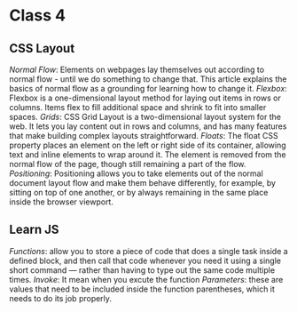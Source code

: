 # Class 4

## CSS Layout

*Normal Flow*: Elements on webpages lay themselves out according to normal flow - until we do something to change that. This article explains the basics of normal flow as a grounding for learning how to change it.
*Flexbox*: Flexbox is a one-dimensional layout method for laying out items in rows or columns. Items flex to fill additional space and shrink to fit into smaller spaces. 
*Grids*: CSS Grid Layout is a two-dimensional layout system for the web. It lets you lay content out in rows and columns, and has many features that make building complex layouts straightforward.
*Floats*: The float CSS property places an element on the left or right side of its container, allowing text and inline elements to wrap around it. The element is removed from the normal flow of the page, though still remaining a part of the flow.
*Positioning*: Positioning allows you to take elements out of the normal document layout flow and make them behave differently, for example, by sitting on top of one another, or by always remaining in the same place inside the browser viewport.

## Learn JS

*Functions*: allow you to store a piece of code that does a single task inside a defined block, and then call that code whenever you need it using a single short command — rather than having to type out the same code multiple times.
*Invoke*: It mean when you excute the function
*Parameters*: these are values that need to be included inside the function parentheses, which it needs to do its job properly.

